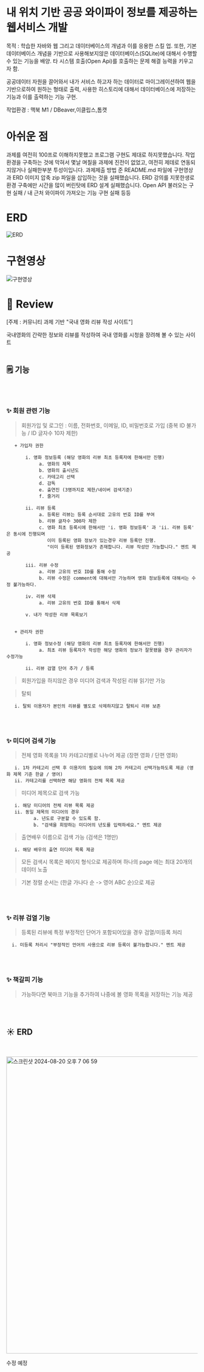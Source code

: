 # 내 위치 기반 공공 와이파이 정보를 제공하는 웹서비스 개발

목적 : 학습한 자바와 웹 그리고 데이터베이스의 개념과 이를 응용한 스킬 업. 또한, 기본 데이터베이스 개념을 기반으로 사용해보지않은 데이터베이스(SQLite)에 대해서 수행할 수 있는 기능을 배양. 타 시스템 호출(Open Api)를 호출하는 문제 해결 능력을 키우고자 함.

공공데이터 자원을 끌어와서 내가 서비스 하고자 하는 데이터로 마이그레이션하여 웹을 기반으로하여 원하는 형태로 출력, 사용한 히스토리에 대해서 데이터베이스에 저장하는 기능과 이를 출력하는 기능 구현.

작업환경 : 맥북 M1 / DBeaver,이클립스,톰캣


# 아쉬운 점
과제를 여전히 100프로 이해하지못했고 프로그램 구현도 제대로 하지못했습니다.
작업환경을 구축하는 것에 막혀서 몇날 며칠을 과제에 진전이 없었고, 여전히 제데로 연동되지않거나 실패한부분 투성이입니다.
과제제출 방법 준 README.md 파일에 구현영상과 ERD 이미지 압축 zip 파일을 삽입하는 것을 실패했습니다.
ERD 강의를 지못한생로 환경 구축에만 시간을 많이 버린탓에 ERD 설계 실패했습니다. 
Open API 불러오는 구현 실패 / 내 근처 와이파이 가져오는 기능 구현 실패 등등 



# ERD
![ERD](https://github.com/Hanjarang/wifi-project/assets/167011258/39f568eb-1eb4-48b1-8adc-cebf383e61d3)


# 구현영상
![구현영상](https://github.com/Hanjarang/wifi-project/assets/167011258/c2de139e-efc3-41f9-82b3-46653fdb5838)




# :movie_camera:  Review <br>


[주제 : 커뮤니티 과제 기반 "국내 영화 리뷰 작성 사이트"]

국내영화의 간략한 정보와 리뷰를 작성하여 국내 영화를 시청을 장려해 볼 수 있는 사이트
<br>
<br>

## 🗒 기능
<br>
<br>

### :sparkles: 회원 관련 기능 <br>


> 회원가입 및 로그인 : 이름, 전화번호, 이메일, ID, 비밀번호로 가입 (중복 ID 불가능 / ID 글자수 10자 제한)

       + 가입자 권한
      
           i. 영화 정보등록 (해당 영화의 리뷰 최초 등록자에 한해서만 진행)
                a. 영화의 제목
                b. 영화의 출시년도
                c. 카테고리 선택
                d. 감독
                e. 출연진 (3명까지로 제한/네이버 검색기준)
                f. 줄거리
           
           ii. 리뷰 등록
                a. 등록된 리뷰는 등록 순서대로 고유의 번호 ID를 부여
                b. 리뷰 글자수 300자 제한
                c. 영화 최초 등록시에 한해서만 'i. 영화 정보등록' 과 'ii. 리뷰 등록' 은 동시에 진행되며 
                   이미 등록된 영화 정보가 있는경우 리뷰 등록만 진행.
                   "이미 등록된 영화정보가 존재합니다. 리뷰 작성만 가능합니다." 멘트 제공
                
           iii. 리뷰 수정
                a. 리뷰 고유의 번호 ID를 통해 수정
                b. 리뷰 수정은 comment에 대해서만 가능하며 영화 정보등록에 대해서는 수정 불가능하다.
                
           iv. 리뷰 삭제
                a. 리뷰 고유의 번호 ID를 통해서 삭제
                
           v. 내가 작성한 리뷰 목록보기


       + 관리자 권한
      
           i. 영화 정보수정 (해당 영화의 리뷰 최초 등록자에 한해서만 진행)
                a. 최초 리뷰 등록자가 작성한 해당 영화의 정보가 잘못됐을 경우 관리자가 수정가능 
           
           ii. 리뷰 검열 단어 추가 / 등록
            
               
> 회원가입을 하지않은 경우 미디어 검색과 작성된 리뷰 읽기만 가능

> 탈퇴

       i. 탈퇴 이용자가 본인의 리뷰를 별도로 삭제하지않고 탈퇴시 리뷰 보존
      


<br>
<br>

### :sparkles: 미디어 검색 기능 <br>


> 전체 영화 목록을 1차 카테고리별로 나누어 제공 (장편 영화 / 단편 영화)

       i. 1차 카테고리 선택 후 이용자의 필요에 의해 2차 카테고리 선택가능하도록 제공 (영화 제목 기준 한글 / 영어) 
       ii. 카테고리를 선택하면 해당 영화의 전체 목록 제공

        
> 미디어 제목으로 검색 가능

       i. 해당 미디어의 전체 리뷰 목록 제공
       ii. 동일 제목의 미디어의 경우
              a. 년도로 구분할 수 있도록 함.
              b. "검색을 희망하는 미디어의 년도를 입력하세요." 멘트 제공 


> 출연배우 이름으로 검색 가능 (검색은 1명만)

       i. 해당 배우의 출연 미디어 목록 제공

> 모든 검색시 목록은 페이지 형식으로 제공하며 하나의 page 에는 최대 20개의 데이터 노출

> 기본 정렬 순서는 (한글 가나다 순 -> 영어 ABC 순)으로 제공



<br>
<br>

  
### :sparkles: 리뷰 검열 기능 <br>

> 등록된 리뷰에 특정 부정적인 단어가 포함되어있을 경우 검열/미등록 처리

      i. 미등록 처리시 "부정적인 언어의 사용으로 리뷰 등록이 불가능합니다." 멘트 제공

<br>
<br>

  
### :sparkles: 책갈피 기능 <br>

> 가능하다면 북마크 기능을 추가하여 나중에 볼 영화 목록을 저장하는 기능 제공

<br>
<br>

## :sunny: ERD

<br>
<br>


<img width="780" alt="스크린샷 2024-08-20 오후 7 06 59" src="https://github.com/user-attachments/assets/1d1e9ba5-ca45-4619-b9c7-729755e72be1">

수정 예정






